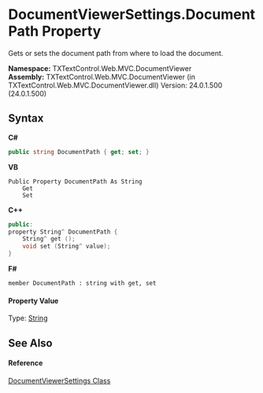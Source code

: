 # DocumentViewerSettings.DocumentPath Property 
 

Gets or sets the document path from where to load the document.

**Namespace:**&nbsp;TXTextControl.Web.MVC.DocumentViewer<br />**Assembly:**&nbsp;TXTextControl.Web.MVC.DocumentViewer (in TXTextControl.Web.MVC.DocumentViewer.dll) Version: 24.0.1.500 (24.0.1.500)

## Syntax

**C#**<br />
``` C#
public string DocumentPath { get; set; }
```

**VB**<br />
``` VB
Public Property DocumentPath As String
	Get
	Set
```

**C++**<br />
``` C++
public:
property String^ DocumentPath {
	String^ get ();
	void set (String^ value);
}
```

**F#**<br />
``` F#
member DocumentPath : string with get, set

```


#### Property Value
Type: <a href="http://msdn2.microsoft.com/en-us/library/s1wwdcbf" target="_blank">String</a>

## See Also


#### Reference
<a href="DocumentViewerSettings.md">DocumentViewerSettings Class</a>
